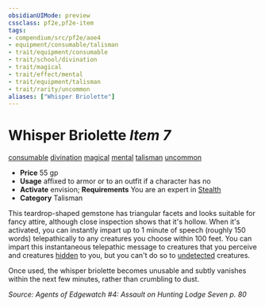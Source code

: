 ```yaml
---
obsidianUIMode: preview
cssclass: pf2e,pf2e-item
tags:
- compendium/src/pf2e/aoe4
- equipment/consumable/talisman
- trait/equipment/consumable
- trait/school/divination
- trait/magical
- trait/effect/mental
- trait/equipment/talisman
- trait/rarity/uncommon
aliases: ["Whisper Briolette"]
---
```

# Whisper Briolette *Item 7*  
[consumable](consumable.md)  [divination](divination.md)  [magical](magical.md)  [mental](mental.md)  [talisman](talisman.md)  [uncommon](uncommon.md)  

- **Price** 55 gp
- **Usage** affixed to armor or to an outfit if a character has no
- **Activate** envision; **Requirements** You are an expert in [Stealth](../../skills.md#Stealth)
- **Category** Talisman

This teardrop-shaped gemstone has triangular facets and looks suitable for fancy attire, although close inspection shows that it's hollow. When it's activated, you can instantly impart up to 1 minute of speech (roughly 150 words) telepathically to any creatures you choose within 100 feet. You can impart this instantaneous telepathic message to creatures that you perceive and creatures [hidden](conditions.md#Hidden) to you, but you can't do so to [undetected](conditions.md#Undetected) creatures.

Once used, the whisper briolette becomes unusable and subtly vanishes within the next few minutes, rather than crumbling to dust.

*Source: Agents of Edgewatch #4: Assault on Hunting Lodge Seven p. 80*